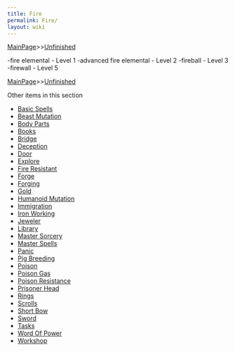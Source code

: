 ```yaml
---
title: Fire
permalink: Fire/
layout: wiki
---
```


[MainPage](/keeperrl_wiki/ "wikilink")>>[Unfinished](/keeperrl_wiki/Unfinished "wikilink")

-fire elemental - Level 1
-advanced fire elemental - Level 2
-fireball - Level 3
-firewall - Level 5

[MainPage](/keeperrl_wiki/ "wikilink")>>[Unfinished](/keeperrl_wiki/Unfinished "wikilink")

Other items in this section
-    [Basic Spells](/keeperrl_wiki/Basic_Spells "wikilink")
-    [Beast Mutation](/keeperrl_wiki/Beast_Mutation "wikilink")
-    [Body Parts](/keeperrl_wiki/Body_Parts "wikilink")
-    [Books](/keeperrl_wiki/Books "wikilink")
-    [Bridge](/keeperrl_wiki/Bridge "wikilink")
-    [Deception](/keeperrl_wiki/Deception "wikilink")
-    [Door](/keeperrl_wiki/Door "wikilink")
-    [Explore](/keeperrl_wiki/Explore "wikilink")
-    [Fire Resistant](/keeperrl_wiki/Fire_Resistant "wikilink")
-    [Forge](/keeperrl_wiki/Forge "wikilink")
-    [Forging](/keeperrl_wiki/Forging "wikilink")
-    [Gold](/keeperrl_wiki/Gold "wikilink")
-    [Humanoid Mutation](/keeperrl_wiki/Humanoid_Mutation "wikilink")
-    [Immigration](/keeperrl_wiki/Immigration "wikilink")
-    [Iron Working](/keeperrl_wiki/Iron_Working "wikilink")
-    [Jeweler](/keeperrl_wiki/Jeweler "wikilink")
-    [Library](/keeperrl_wiki/Library "wikilink")
-    [Master Sorcery](/keeperrl_wiki/Master_Sorcery "wikilink")
-    [Master Spells](/keeperrl_wiki/Master_Spells "wikilink")
-    [Panic](/keeperrl_wiki/Panic "wikilink")
-    [Pig Breeding](/keeperrl_wiki/Pig_Breeding "wikilink")
-    [Poison](/keeperrl_wiki/Poison "wikilink")
-    [Poison Gas](/keeperrl_wiki/Poison_Gas "wikilink")
-    [Poison Resistance](/keeperrl_wiki/Poison_Resistance "wikilink")
-    [Prisoner Head](/keeperrl_wiki/Prisoner_Head "wikilink")
-    [Rings](/keeperrl_wiki/Rings "wikilink")
-    [Scrolls](/keeperrl_wiki/Scrolls "wikilink")
-    [Short Bow](/keeperrl_wiki/Short_Bow "wikilink")
-    [Sword](/keeperrl_wiki/Sword "wikilink")
-    [Tasks](/keeperrl_wiki/Tasks "wikilink")
-    [Word Of Power](/keeperrl_wiki/Word_Of_Power "wikilink")
-    [Workshop](/keeperrl_wiki/Workshop "wikilink")
